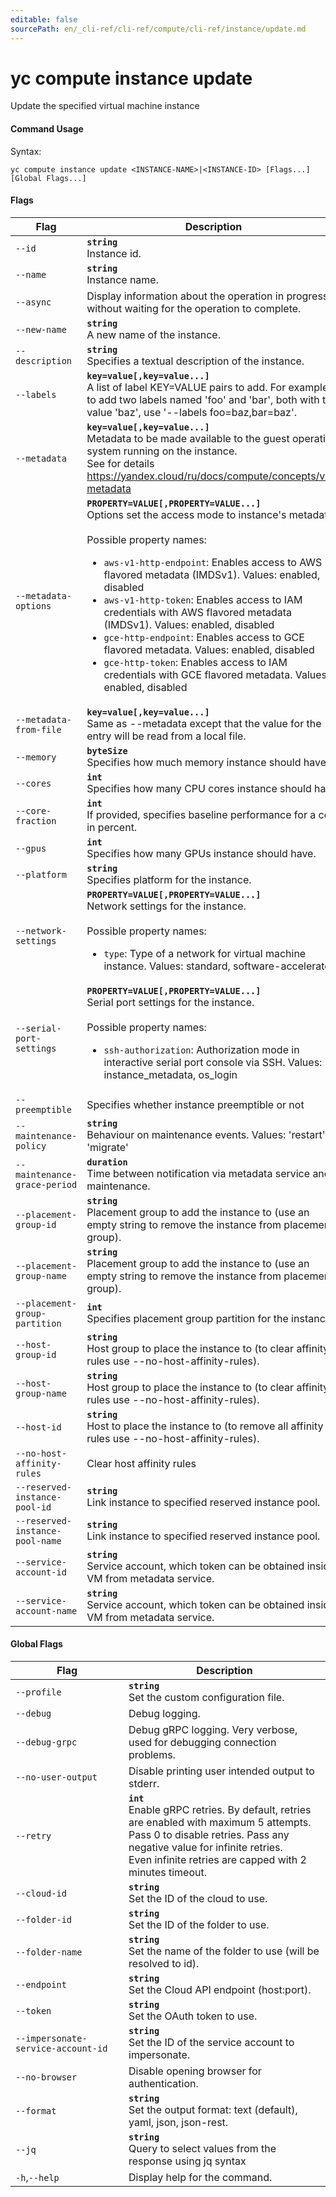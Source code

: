 ```yaml
---
editable: false
sourcePath: en/_cli-ref/cli-ref/compute/cli-ref/instance/update.md
---
```


# yc compute instance update

Update the specified virtual machine instance

#### Command Usage

Syntax: 

`yc compute instance update <INSTANCE-NAME>|<INSTANCE-ID> [Flags...] [Global Flags...]`

#### Flags

| Flag | Description |
|----|----|
|`--id`|<b>`string`</b><br/>Instance id.|
|`--name`|<b>`string`</b><br/>Instance name.|
|`--async`|Display information about the operation in progress, without waiting for the operation to complete.|
|`--new-name`|<b>`string`</b><br/>A new name of the instance.|
|`--description`|<b>`string`</b><br/>Specifies a textual description of the instance.|
|`--labels`|<b>`key=value[,key=value...]`</b><br/>A list of label KEY=VALUE pairs to add. For example, to add two labels named 'foo' and 'bar', both with the value 'baz', use '--labels foo=baz,bar=baz'.|
|`--metadata`|<b>`key=value[,key=value...]`</b><br/>Metadata to be made available to the guest operating system running on the instance.<br/>See for details https://yandex.cloud/ru/docs/compute/concepts/vm-metadata|
|`--metadata-options`|<b>`PROPERTY=VALUE[,PROPERTY=VALUE...]`</b><br/>Options set the access mode to instance's metadata.<br/><br/>Possible property names:<br/><ul> <li><code>aws-v1-http-endpoint</code>:     Enables access to AWS flavored metadata (IMDSv1). Values: enabled, disabled</li> <li><code>aws-v1-http-token</code>:     Enables access to IAM credentials with AWS flavored metadata (IMDSv1). Values: enabled, disabled</li> <li><code>gce-http-endpoint</code>:     Enables access to GCE flavored metadata. Values: enabled, disabled</li> <li><code>gce-http-token</code>:     Enables access to IAM credentials with GCE flavored metadata. Values: enabled, disabled</li> </ul>|
|`--metadata-from-file`|<b>`key=value[,key=value...]`</b><br/>Same as --metadata except that the value for the entry will be read from a local file.|
|`--memory`|<b>`byteSize`</b><br/>Specifies how much memory instance should have.|
|`--cores`|<b>`int`</b><br/>Specifies how many CPU cores instance should have.|
|`--core-fraction`|<b>`int`</b><br/>If provided, specifies baseline performance for a core in percent.|
|`--gpus`|<b>`int`</b><br/>Specifies how many GPUs instance should have.|
|`--platform`|<b>`string`</b><br/>Specifies platform for the instance.|
|`--network-settings`|<b>`PROPERTY=VALUE[,PROPERTY=VALUE...]`</b><br/>Network settings for the instance.<br/><br/>Possible property names:<br/><ul> <li><code>type</code>:     Type of a network for virtual machine instance. Values: standard, software-accelerated</li> </ul>|
|`--serial-port-settings`|<b>`PROPERTY=VALUE[,PROPERTY=VALUE...]`</b><br/>Serial port settings for the instance.<br/><br/>Possible property names:<br/><ul> <li><code>ssh-authorization</code>:     Authorization mode in interactive serial port console via SSH. Values: instance_metadata, os_login</li> </ul>|
|`--preemptible`|Specifies whether instance preemptible or not|
|`--maintenance-policy`|<b>`string`</b><br/>Behaviour on maintenance events. Values: 'restart', 'migrate'|
|`--maintenance-grace-period`|<b>`duration`</b><br/>Time between notification via metadata service and maintenance.|
|`--placement-group-id`|<b>`string`</b><br/>Placement group to add the instance to (use an empty string to remove the instance from placement group).|
|`--placement-group-name`|<b>`string`</b><br/>Placement group to add the instance to (use an empty string to remove the instance from placement group).|
|`--placement-group-partition`|<b>`int`</b><br/>Specifies placement group partition for the instance.|
|`--host-group-id`|<b>`string`</b><br/>Host group to place the instance to (to clear affinity rules use --no-host-affinity-rules).|
|`--host-group-name`|<b>`string`</b><br/>Host group to place the instance to (to clear affinity rules use --no-host-affinity-rules).|
|`--host-id`|<b>`string`</b><br/>Host to place the instance to (to remove all affinity rules use --no-host-affinity-rules).|
|`--no-host-affinity-rules`|Clear host affinity rules|
|`--reserved-instance-pool-id`|<b>`string`</b><br/>Link instance to specified reserved instance pool.|
|`--reserved-instance-pool-name`|<b>`string`</b><br/>Link instance to specified reserved instance pool.|
|`--service-account-id`|<b>`string`</b><br/>Service account, which token can be obtained inside VM from metadata service.|
|`--service-account-name`|<b>`string`</b><br/>Service account, which token can be obtained inside VM from metadata service.|

#### Global Flags

| Flag | Description |
|----|----|
|`--profile`|<b>`string`</b><br/>Set the custom configuration file.|
|`--debug`|Debug logging.|
|`--debug-grpc`|Debug gRPC logging. Very verbose, used for debugging connection problems.|
|`--no-user-output`|Disable printing user intended output to stderr.|
|`--retry`|<b>`int`</b><br/>Enable gRPC retries. By default, retries are enabled with maximum 5 attempts.<br/>Pass 0 to disable retries. Pass any negative value for infinite retries.<br/>Even infinite retries are capped with 2 minutes timeout.|
|`--cloud-id`|<b>`string`</b><br/>Set the ID of the cloud to use.|
|`--folder-id`|<b>`string`</b><br/>Set the ID of the folder to use.|
|`--folder-name`|<b>`string`</b><br/>Set the name of the folder to use (will be resolved to id).|
|`--endpoint`|<b>`string`</b><br/>Set the Cloud API endpoint (host:port).|
|`--token`|<b>`string`</b><br/>Set the OAuth token to use.|
|`--impersonate-service-account-id`|<b>`string`</b><br/>Set the ID of the service account to impersonate.|
|`--no-browser`|Disable opening browser for authentication.|
|`--format`|<b>`string`</b><br/>Set the output format: text (default), yaml, json, json-rest.|
|`--jq`|<b>`string`</b><br/>Query to select values from the response using jq syntax|
|`-h`,`--help`|Display help for the command.|
